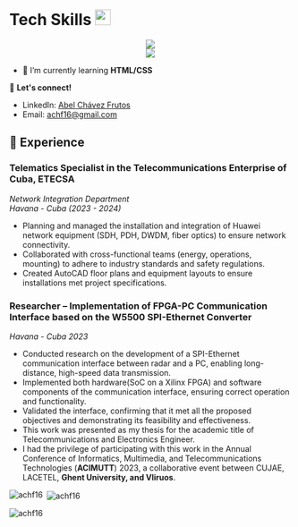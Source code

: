 <h1>Tech Skills <img src = "https://media2.giphy.com/media/QssGEmpkyEOhBCb7e1/giphy.gif?cid=ecf05e47a0n3gi1bfqntqmob8g9aid1oyj2wr3ds3mg700bl&rid=giphy.gif" width = 28px></h3>
<p align="center">
  <a href="https://skillicons.dev">
    <img src="https://skillicons.dev/icons?i=linux,arch,bash,matlab,octave,py,webstorm,git,github,arduino,autocad,c,cpp,cmake"/></br>
    <img src="https://skillicons.dev/icons?i=regex,ps,ubuntu,vscode"/></br>
  </a>
</p>

- 🌱 I’m currently learning **HTML/CSS**

🔗 **Let's connect!**
- LinkedIn: [Abel Chávez Frutos](https://www.linkedin.com/in/abel-ch%C3%A1vez-frutos-4b9476216)
- Email: achf16@gmail.com

## 💼 Experience

### Telematics Specialist in the Telecommunications Enterprise of Cuba, ETECSA 
<i>Network Integration Department</i><br>
<i>Havana - Cuba</i>
<i>(2023 - 2024)</i>
- Planning and managed the installation and integration of Huawei network equipment (SDH, PDH, DWDM, fiber optics) to ensure network connectivity.
- Collaborated with cross-functional teams (energy, operations, mounting) to adhere to industry standards and safety regulations.
- Created AutoCAD floor plans and equipment layouts to ensure installations met project specifications.

### Researcher – Implementation of FPGA-PC Communication Interface based on the W5500 SPI-Ethernet Converter
<i>Havana - Cuba</i>
<i>2023</i>
- Conducted research on the development of a SPI-Ethernet communication interface between radar and a PC, enabling long-distance, high-speed data transmission.
- Implemented both hardware(SoC on a Xilinx FPGA) and software components of the communication interface, ensuring correct operation and functionality.
- Validated the interface, confirming that it met all the proposed objectives and demonstrating its feasibility and effectiveness.
- This work was presented as my thesis for the academic title of Telecommunications and Electronics Engineer.
- I had the privilege of participating with this work in the Annual Conference of Informatics, Multimedia, and Telecommunications Technologies (**ACIMUTT**) 2023, a collaborative event between CUJAE, LACETEL, **Ghent University, and Vliruos**.

<img align="left" src="https://github-readme-stats.vercel.app/api/top-langs?username=achf16&show_icons=true&locale=en&layout=compact" alt="achf16" /></p>

<p>&nbsp;<img align="center" src="https://github-readme-stats.vercel.app/api?username=achf16&show_icons=true&locale=en" alt="achf16" /></p>

<p><img align="center" src="https://github-readme-streak-stats.herokuapp.com/?user=achf16&" alt="achf16" /></p>
